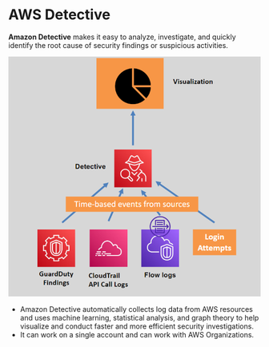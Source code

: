 # AWS Detective

**Amazon Detective** makes it easy to analyze, investigate, and quickly identify the root cause of security findings or suspicious activities.

<div align="center">
  <img src="images/aws-detective.png" alt="AWS Detective" />
</div>

- Amazon Detective automatically collects log data from AWS resources and uses machine learning, statistical analysis, and graph theory to help visualize and conduct faster and more efficient security investigations.
- It can work on a single account and can work with AWS Organizations.
